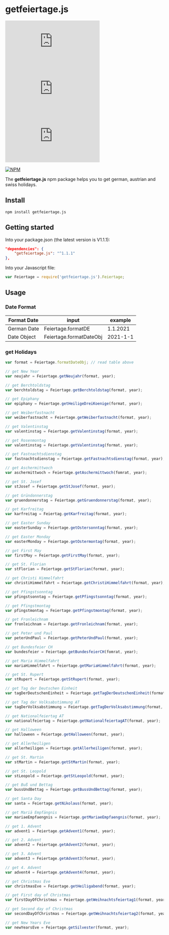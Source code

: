 # getfeiertage.js

[![NPM](https://img.shields.io/npm/v/getfeiertage.js)](https://www.npmjs.com/package/getfeiertage.js)
[![NPM_downloads](https://img.shields.io/npm/dm/getfeiertage.js)](https://www.npmjs.com/package/getfeiertage.js)
[![issues](https://img.shields.io/github/issues/mariuslang/getfeiertage.js)](https://github.com/MariusLang/getfeiertage.js)

[![NPM](https://nodei.co/npm/getfeiertage.js.png?compact=true)](https://nodei.co/npm/getfeiertage.js/)

The **getfeiertage.js** npm package helps you to get german, austrian and swiss holidays.

## Install
```
npm install getfeiertage.js
```

## Getting started
Into your package.json (the latest version is V1.1.1):
```json
"dependencies": {
    "getfeiertage.js": "^1.1.1"
},
```
Into your Javascript file:
```javascript
var Feiertage = require('getfeiertage.js').Feiertage;
```

## Usage
### Date Format
Format Date|input|example
---|---|---
German Date|Feiertage.formatDE|1.1.2021
Date Object|Feiertage.formatDateObj|2021-1-1

### get Holidays
```javascript
var format = Feiertage.formatDateObj; // read table above

// get New Year
var neujahr = Feiertage.getNeujahr(format, year);

// get Berchtoldstag
var berchtoldstag = Feiertage.getBerchtoldstag(format, year);

// get Epiphany
var epiphany = Feiertage.getHeiligeDreiKoenige(format, year);

// get Weiberfastnacht
var weiberfastnacht = Feiertage.getWeiberfastnacht(format, year);

// get Valentinstag
var valentinstag = Feiertage.getValentinstag(format, year);

// get Rosenmontag
var valentinstag = Feiertage.getValentinstag(format, year);

// get Fastnachtsdienstag
var fastnachtsdienstag = Feiertage.getFastnachtsdienstag(format, year);

// get Aschermittwoch
var aschermittwoch = Feiertage.getAschermittwoch(fomrat, year);

// get St. Josef
var stJosef = Feiertage.getStJosef(format, year);

// get Gründonnerstag
var gruendonnerstag = Feiertage.getGruendonnerstag(format, year);

// get Karfreitag
var karfreitag = Feiertag.getKarfreitag(format, year);

// get Easter Sunday
var easterSunday = Feiertage.getOstersonntag(format, year);

// get Easter Monday
var easterMonday = Feiertage.getOstermontag(format, year);

// get First May
var firstMay = Feiertage.getFirstMay(format, year);

// get St. Florian
var stFlorian = Feiertage.getStFlorian(format, year);

// get Christi Himmelfahrt
var christiHimmelfahrt = Feiertage.getChristiHimmelfahrt(format, year);

// get Pfingstsonntag
var pfingstsonntag = Feiertage.getPfingstsonntag(format, year);

// get Pfingstmontag
var pfingstmontag = Feiertage.getPfingstmontag(format, year);

// get Fronleichnam
var fronleichnam = Feiertage.getFronleichnam(format, year);

// get Peter und Paul
var peterUndPaul = Feiertage.getPeterUndPaul(format, year);

// get Bundesfeier CH
var bundesfeier = Feiertage.getBundesfeierCH(fomrat, year);

// get Maria Himmelfahrt
var mariaHimmelfahrt = Feiertage.getMariaHimmelfahrt(format, year);

// get St. Rupert
var stRupert = Feiertage.getStRupert(format, year);

// get Tag der Deutschen Einheit
var tagDerDeutschenEinheit = Feiertage.getTagDerDeutschenEinheit(format, year);

// get Tag der Volksabstimmung AT
var tagDerVolksabstimmung = Feiertage.getTagDerVolksabstimmung(format, year);

// get Nationalfeiertag AT
var nationalfeiertag = Feiertage.getNationalfeiertagAT(format, year);

// get Halloween
var halloween = Feiertage.getHalloween(format, year);

// get Allerheiligen
var allerheiligen = Feiertage.getAllerheiligen(format, year);

// get St. Martin
var stMartin = Feiertage.getStMartin(format, year);

// get St. Leopold
var stLeopold = Feiertage.getStLeopold(format, year);

// get Buß und Bettag
var bussUndBettag = Feiertage.getBussUndBettag(format, year);

// get Santa Day
var santa = Feiertage.getNikolaus(format, year);

// get Mariä Empfängnis
var mariaeEmpfaengnis = Feiertage.getMariaeEmpfaengnis(format, year);

// get 1. Advent
var advent1 = Feiertage.getAdvent1(format, year);

// get 2. Advent
var advent2 = Feiertage.getAdvent2(format, year);

// get 3. Advent
var advent3 = Feiertage.getAdvent3(format, year);

// get 4. Advent
var advent4 = Feiertage.getAdvent4(format, year);

// get Christmas Eve
var christmasEve = Feiertage.getHeiligabend(format, year);

// get First day of Christmas
var firstDayOfChristmas = Feiertage.getWeihnachtsfeiertag1(format, year);

// get Second day of Christmas
var secondDayOfChristmas = Feiertage.getWeihnachtsfeiertag2(format, year);

// get New Years Eve
var newYearsEve = Feiertage.getSilvester(format, year);
```
